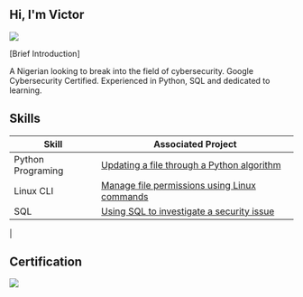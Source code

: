## Hi, I'm Victor
<a href="https://linkedin.com/in/victor-oyigeya-16ba87304?"><img src="https://img.shields.io/badge/-LinkedIn-0072b1?&style=for-the-badge&logo=linkedin&logoColor=white" /></a>

[Brief Introduction]

A Nigerian looking to break into the field of cybersecurity. Google Cybersecurity Certified. Experienced in Python, SQL and dedicated to learning. 

## Skills

| Skill                                 |Associated Project                         |                 
|---------------------------------------|-------------------------------------------|
| Python Programing                     | <a href="https://github.com/Victor-Oyigeya/Updating-a-file-through-a-Python-algorithm">Updating a file through a Python algorithm</a> |
| Linux CLI                             | <a href="https://github.com/Victor-Oyigeya/Manage-file-permissions-using-Linux-commands">Manage file permissions using Linux commands|
| SQL                                   |  <a href="https://github.com/Victor-Oyigeya/Using-SQL-to-investigate-a-security-issue">Using SQL to investigate a security issue</a>                                       |
|

 ## Certification   
<a href="https://coursera.org/share/84469517379f56f7ecaf4bf6480d4a3c"><img src="https://img.shields.io/badge/-Google-0F9D58?&style=for-the-badge&logo=google&logoColor=white"  /></a>
